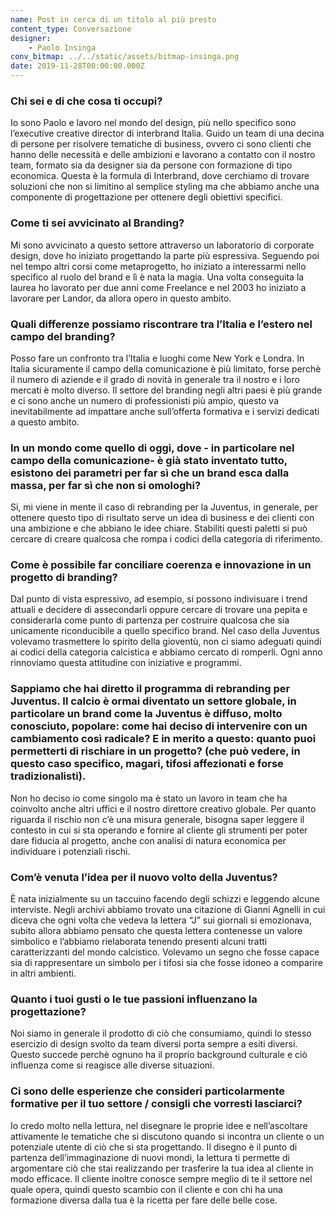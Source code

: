 ```yaml
---
name: Post in cerca di un titolo al più presto
content_type: Conversazione
designer:
    - Paolo Insinga
conv_bitmap: ../../static/assets/bitmap-insinga.png
date: 2019-11-28T00:00:00.000Z
---
```


### Chi sei e di che cosa ti occupi?

Io sono Paolo e lavoro nel mondo del design, più nello specifico sono l’executive creative director di interbrand Italia. Guido un team di una decina di persone per risolvere tematiche di business, ovvero ci sono clienti che hanno delle necessità e delle ambizioni e lavorano a contatto con il nostro team, formato sia da designer sia da persone con formazione di tipo economica. Questa è la formula di Interbrand, dove cerchiamo di trovare soluzioni che non si limitino al semplice styling ma che abbiamo anche una componente di progettazione per ottenere degli obiettivi specifici.

### Come ti sei avvicinato al Branding?

Mi sono avvicinato a questo settore attraverso un laboratorio di corporate design, dove ho iniziato progettando la parte più espressiva. Seguendo poi nel tempo altri corsi come metaprogetto, ho iniziato a interessarmi nello specifico al ruolo del brand e lì è nata la magia. Una volta conseguita la laurea ho lavorato per due anni come Freelance e nel 2003 ho iniziato a lavorare per Landor, da allora opero in questo ambito.

### Quali differenze possiamo riscontrare tra l’Italia e l’estero nel campo del branding?

Posso fare un confronto tra l’Italia e luoghi come New York e Londra. In Italia sicuramente il campo della comunicazione è più limitato, forse perchè il numero di aziende e il grado di novità in generale tra il nostro e i loro mercati è molto diverso. Il settore del branding negli altri paesi è più grande e ci sono anche un numero di professionisti più ampio, questo va inevitabilmente ad impattare anche sull’offerta formativa e i servizi dedicati a questo ambito.

### In un mondo come quello di oggi, dove - in particolare nel campo della comunicazione- è già stato inventato tutto, esistono dei parametri per far sì che un brand esca dalla massa, per far sì che non si omologhi?

Si, mi viene in mente il caso di rebranding per la Juventus, in generale, per ottenere questo tipo di risultato serve un idea di business e dei clienti con una ambizione e che abbiano le idee chiare. Stabiliti questi paletti si può cercare di creare qualcosa che rompa i codici della categoria di riferimento.

### Come è possibile far conciliare coerenza e innovazione in un progetto di branding? 

Dal punto di vista espressivo, ad esempio, si possono indivisuare i trend attuali e decidere di assecondarli oppure cercare di trovare una pepita e considerarla come punto di partenza per costruire qualcosa che sia unicamente riconducibile a quello specifico brand. Nel caso della Juventus volevamo trasmettere lo spirito della gioventù, non ci siamo adeguati quindi ai codici della categoria calcistica e abbiamo cercato di romperli. Ogni anno rinnoviamo questa attitudine con iniziative e programmi.

### Sappiamo che hai diretto il programma di rebranding per Juventus. Il calcio è ormai diventato un settore globale, in particolare un brand come la Juventus è diffuso, molto conosciuto, popolare: come hai deciso di intervenire con un cambiamento così radicale? E in merito a questo: quanto puoi permetterti di rischiare in un progetto? (che può vedere, in questo caso specifico, magari, tifosi affezionati e forse tradizionalisti). 

Non ho deciso io come singolo ma è stato un lavoro in team che ha coinvolto anche altri uffici e il nostro direttore creativo globale. Per quanto riguarda il rischio non c’è una misura generale, bisogna saper leggere il contesto in cui si sta operando e fornire al cliente gli strumenti per poter dare fiducia al progetto, anche con analisi di natura economica per individuare i potenziali rischi.

### Com’è venuta l’idea per il nuovo volto della Juventus?

È nata inizialmente su un taccuino facendo degli schizzi e leggendo alcune interviste. Negli archivi abbiamo trovato una citazione di Gianni Agnelli in cui diceva che ogni volta che vedeva la lettera “J” sui giornali si emozionava, subito allora abbiamo pensato che questa lettera contenesse un valore simbolico e l’abbiamo rielaborata tenendo presenti alcuni tratti caratterizzanti del mondo calcistico. Volevamo un segno che fosse capace sia di rappresentare un simbolo per i tifosi sia che fosse idoneo a comparire in altri ambienti.

### Quanto i tuoi gusti o le tue passioni influenzano la progettazione? 

Noi siamo in generale il prodotto di ciò che consumiamo, quindi lo stesso esercizio di design svolto da team diversi porta sempre a esiti diversi. Questo succede perchè ognuno ha il proprio background culturale e ciò influenza come si reagisce alle diverse situazioni.

### Ci sono delle esperienze che consideri particolarmente formative per il tuo settore / consigli che vorresti lasciarci?

Io credo molto nella lettura, nel disegnare le proprie idee e nell’ascoltare attivamente le tematiche che si discutono quando si incontra un cliente o un potenziale utente di ciò che si sta progettando. Il disegno è il punto di partenza dell’immaginazione di nuovi mondi, la lettura ti permette di argomentare ciò che stai realizzando per trasferire la tua idea al cliente in modo efficace. Il cliente inoltre conosce sempre meglio di te il settore nel quale opera, quindi questo scambio con il cliente e con chi ha una formazione diversa dalla tua è la ricetta per fare delle belle cose.
